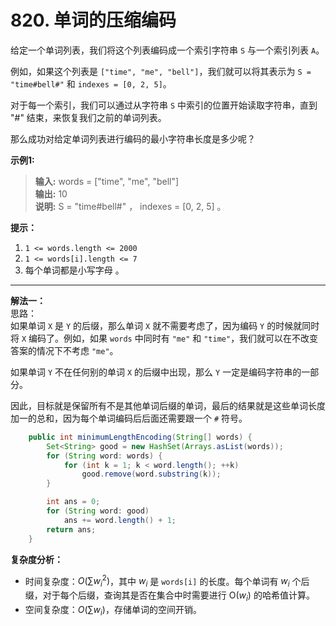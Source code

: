 # 820. 单词的压缩编码

给定一个单词列表，我们将这个列表编码成一个索引字符串 `S` 与一个索引列表 `A`。

例如，如果这个列表是 `["time", "me", "bell"]`，我们就可以将其表示为 `S = "time#bell#"` 和 `indexes = [0, 2, 5]`。  

对于每一个索引，我们可以通过从字符串 `S` 中索引的位置开始读取字符串，直到 "#" 结束，来恢复我们之前的单词列表。  

那么成功对给定单词列表进行编码的最小字符串长度是多少呢？

**示例1:**  
>**输入:** words = ["time", "me", "bell"]  
**输出:** 10  
**说明:** S = "time#bell#" ， indexes = [0, 2, 5] 。

**提示：**

1. `1 <= words.length <= 2000`
2. `1 <= words[i].length <= 7`
3. 每个单词都是小写字母 。

---

**解法一：**  
思路：  
如果单词 `X` 是 `Y` 的后缀，那么单词 `X` 就不需要考虑了，因为编码 `Y` 的时候就同时将 `X` 编码了。例如，如果 `words` 中同时有 `"me"` 和 `"time"`，我们就可以在不改变答案的情况下不考虑 `"me"`。  

如果单词 `Y`  不在任何别的单词 `X` 的后缀中出现，那么 `Y` 一定是编码字符串的一部分。  

因此，目标就是保留所有不是其他单词后缀的单词，最后的结果就是这些单词长度加一的总和，因为每个单词编码后后面还需要跟一个 `#` 符号。  

```Java
    public int minimumLengthEncoding(String[] words) {
        Set<String> good = new HashSet(Arrays.asList(words));
        for (String word: words) {
            for (int k = 1; k < word.length(); ++k)
                good.remove(word.substring(k));
        }

        int ans = 0;
        for (String word: good)
            ans += word.length() + 1;
        return ans;
    }
```

**复杂度分析：**

* 时间复杂度：$O(\sum w_i^2)$，其中 $w_i$ 是 `words[i]` 的长度。每个单词有 $w_i$ 个后缀，对于每个后缀，查询其是否在集合中时需要进行 O($w_i$) 的哈希值计算。  
* 空间复杂度：$O(\sum w_i)$，存储单词的空间开销。
